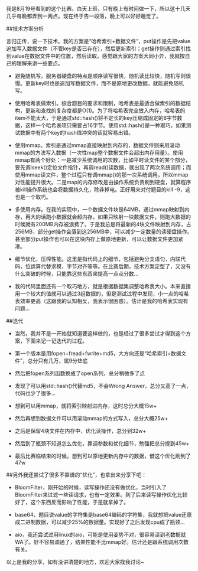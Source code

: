 我是8月19号看到的这个比赛。白天上班，只有晚上有时间做一下，所以这十几天几乎每晚都弄到一两点。现在终于告一段落，晚上可以好好睡觉了。

##技术方案分析

言归正传，说一下技术。我的方案是“哈希索引+数据文件”，put操作是先把value追加写入数据文件（不管key是否已存在），然后更新索引；get操作则通过索引找到value在数据文件中的位置，然后读取。感觉跟大家的方案大同小异，我就按自己的理解来讲一些要点。

- 避免随机写。服务器硬盘的特点是顺序读写很快，随机读比较快，随机写则很慢。更新key时也是追加写数据文件，而不是原地更改数据，就能避免随机写。

- 使用哈希表做索引。综合题目的要求和限制，哈希表是最适合做索引的数据结构，更新和查找的复杂度都是O(1)。为了将哈希表完全放入内存，哈希表的item不能太大，于是通过std::hash()将不定长的key压缩成固定的8字节数据，这样一个哈希表项只需要占16字节。使用std::hash()是一种取巧，如果测试数据中有两个key的hash值冲突的话就容易出错。

- 使用mmap。索引是通过mmap直接映射到内存的，数据文件则采用滚动mmap的方法写入数据（一次性map整个数据文件会超出内存用量）。使用mmap有两个好处：一是减少系统调用的次数，比如平时读文件的某个部分，要先调lseek()定位文件指针，再调read()读数据，就出现了两次系统调用；而使用mmap读文件，整个过程只有调mmap()的那一次系统调用，所以mmap对性能提升很大。二是map的内存修改是由操作系统负责刷到硬盘，就算程序被kill操作系统也会将数据持久化，除非掉电。正好用来对付题目的kill -9，这也是一个取巧。

- 多使用内存。在我的实现中，一个数据文件块是64MB，通过mmap映射到内存，再大的话跑小数据就会超内存。如果只映射一块数据文件，则跑大数据的时候就有200MB内存被浪费了。于是我总是将最新的4块文件映射到内存，占256MB，部分get操作会落到这256MB中，可以减少一定数量的读硬盘操作。甚至部分put操作也可以在这块内存上做原地更新，可以让数据文件更加紧凑。

- 细节优化，压榨性能。这里是指代码上的细节，包括避免分支语句，内联代码，位运算代替求模，字节对齐等等。在比赛后期，技术方案定型了，又没有什么突破的时候，只能靠这些东西来提高一点点分数...

- 我的代码里面还有一个取巧地方，就是根据数据集调整哈希表大小。本来直接用一个较大的值就可以通过3组数据的，但是测试过程中发现，小一点的哈希表效率更高（这跟我的认知相反，我表示很困惑）。估计是我的哈希表实现有问题...

##迭代

- 当然，我并不是一开始就知道要这样做的，也是经过了很多尝试才得到这个方案，下面来记一记迭代的过程。

- 第一个版本是用fopen+fread+fwrite+md5，大方向还是“哈希索引+数据文件”，总分只有几万，属9分垫底

- 然后把fopen系列函数换成了open系列，总分稍微多了点

- 发现了可以用std::hash()代替md5，不会Wrong Answer，总分又高了一点，代码也少了很多...

- 想到可以用mmap，就将索引映射进内存，这时总分大概15w+

- 然后再想到数据文件可以用滚动mmap的方式写入，总分大概25w+

- 之后是保留4块文件在内存中，优化读操作，总分到32w+

- 然后到了瓶颈不知道怎么优化，靠调参数和优化细节，勉强把总分提到45w+

- 最后比赛临结束的时候，想到可以原地更新内存中的数据，借这个优化刷到了47w

##另外我还尝试了很多不靠谱的“优化”，也拿出来分享下吧：

- BloomFilter，刚开始的时候，读写操作还没有做优化，当时引入了BloomFilter来过滤一些读请求，也有一定效果。到了后来读写操作优化比较好了，这个东西反而影响了性能，于是就拿掉了。

- base64，题目说value的字符集是base64编码的字符集，我就想把value还原成二进制数据，可以减少25%的数据量。实现好了之后发现cpu成了瓶颈...

- aio，我还尝试过用linux的aio，可能是使用姿势不对，很容易读到老数据就WA了。好不容易调通了，结果性能不比mmap好。估计还是跟系统调用次数有关。

以上是我的分享，如有没讲清楚的地方，欢迎大家找我讨论~